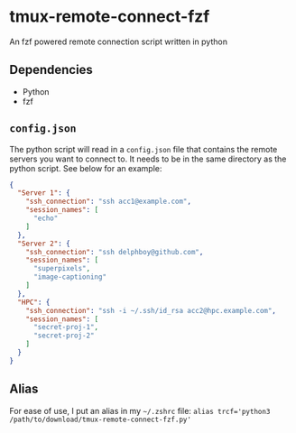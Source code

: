 # tmux-remote-connect-fzf

An fzf powered remote connection script written in python

## Dependencies

- Python
- fzf

## `config.json`

The python script will read in a `config.json` file that contains the remote servers you want to connect to. It needs to be in the same directory as the python script. See below for an example:

```json
{
  "Server 1": {
    "ssh_connection": "ssh acc1@example.com",
    "session_names": [
      "echo"
    ]
  },
  "Server 2": {
    "ssh_connection": "ssh delphboy@github.com",
    "session_names": [
      "superpixels",
      "image-captioning"
    ]
  },
  "HPC": {
    "ssh_connection": "ssh -i ~/.ssh/id_rsa acc2@hpc.example.com",
    "session_names": [
      "secret-proj-1",
      "secret-proj-2"
    ]
  }
}
```

## Alias

For ease of use, I put an alias in my `~/.zshrc` file: `alias trcf='python3 /path/to/download/tmux-remote-connect-fzf.py'`
